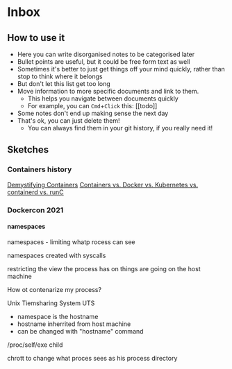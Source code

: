 # Inbox
## How to use it

- Here you can write disorganised notes to be categorised later
- Bullet points are useful, but it could be free form text as well
- Sometimes it's better to just get things off your mind quickly, rather than stop to think where it belongs
- But don't let this list get too long
- Move information to more specific documents and link to them.
  - This helps you navigate between documents quickly
  - For example, you can `Cmd`+`Click` this: [[todo]]
- Some notes don't end up making sense the next day
- That's ok, you can just delete them!
  - You can always find them in your git history, if you really need it!

## Sketches

### Containers history

[Demystifying Containers](https://medium.com/@saschagrunert/demystifying-containers-part-i-kernel-space-2c53d6979504)
[Containers vs. Docker vs. Kubernetes vs. containerd vs. runC](https://skycrafters.io/blog/2021/08/19/containers-vs-docker-vs-kubernetes-vs-containerd-vs-runc-part-1-whats-in-the-box/)

### Dockercon 2021

#### namespaces

namespaces - limiting whatp rocess can see

namespaces created with syscalls

restricting the view the process has on things are going on the host machine

How ot contenarize my process?

Unix Tiemsharing System UTS
- namespace is the hostname
- hostname inherrited from host machine
- can be changed with "hostname" command

/proc/self/exe child

chrott to change what proces sees as his process directory



